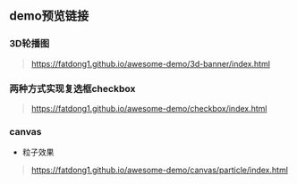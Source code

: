 ## demo预览链接
### 3D轮播图
> https://fatdong1.github.io/awesome-demo/3d-banner/index.html

### 两种方式实现复选框checkbox
> https://fatdong1.github.io/awesome-demo/checkbox/index.html

### canvas
- 粒子效果
> https://fatdong1.github.io/awesome-demo/canvas/particle/index.html
